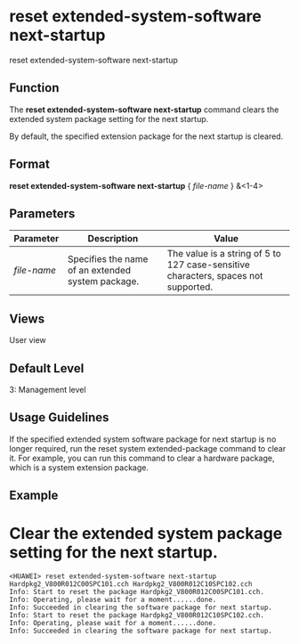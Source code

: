 reset extended-system-software next-startup
===========================================

reset extended-system-software next-startup

Function
--------



The **reset extended-system-software next-startup** command clears the extended system package setting for the next startup.



By default, the specified extension package for the next startup is cleared.


Format
------

**reset extended-system-software next-startup** { *file-name* } &<1-4>


Parameters
----------

| Parameter | Description | Value |
| --- | --- | --- |
| *file-name* | Specifies the name of an extended system package. | The value is a string of 5 to 127 case-sensitive characters, spaces not supported. |



Views
-----

User view


Default Level
-------------

3: Management level


Usage Guidelines
----------------

If the specified extended system software package for next startup is no longer required, run the reset system extended-package command to clear it. For example, you can run this command to clear a hardware package, which is a system extension package.


Example
-------

# Clear the extended system package setting for the next startup.
```
<HUAWEI> reset extended-system-software next-startup Hardpkg2_V800R012C00SPC101.cch Hardpkg2_V800R012C10SPC102.cch
Info: Start to reset the package Hardpkg2_V800R012C00SPC101.cch.
Info: Operating, please wait for a moment......done.
Info: Succeeded in clearing the software package for next startup.
Info: Start to reset the package Hardpkg2_V800R012C10SPC102.cch.
Info: Operating, please wait for a moment......done.
Info: Succeeded in clearing the software package for next startup.

```